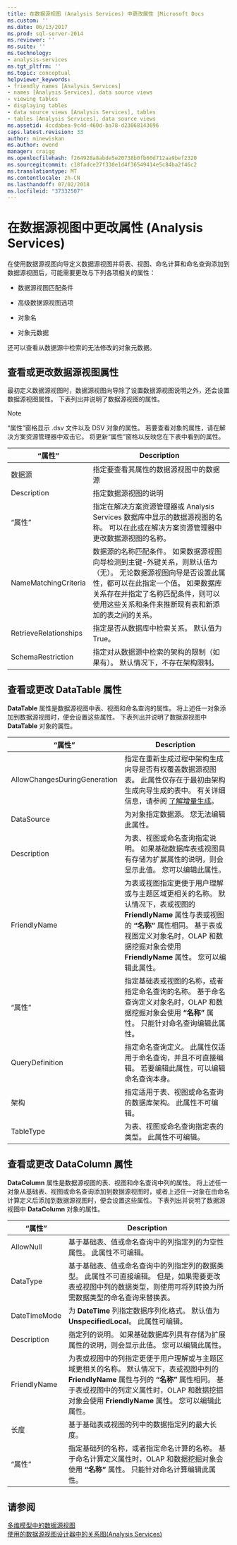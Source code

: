 ```yaml
---
title: 在数据源视图 (Analysis Services) 中更改属性 |Microsoft Docs
ms.custom: ''
ms.date: 06/13/2017
ms.prod: sql-server-2014
ms.reviewer: ''
ms.suite: ''
ms.technology:
- analysis-services
ms.tgt_pltfrm: ''
ms.topic: conceptual
helpviewer_keywords:
- friendly names [Analysis Services]
- names [Analysis Services], data source views
- viewing tables
- displaying tables
- data source views [Analysis Services], tables
- tables [Analysis Services], data source views
ms.assetid: 4ccdabea-9c4d-460d-ba78-d23068143696
caps.latest.revision: 33
author: minewiskan
ms.author: owend
manager: craigg
ms.openlocfilehash: f264928a8abde5e20738b0fb60d712aa9bef2320
ms.sourcegitcommit: c18fadce27f330e1d4f36549414e5c84ba2f46c2
ms.translationtype: MT
ms.contentlocale: zh-CN
ms.lasthandoff: 07/02/2018
ms.locfileid: "37332507"
---
```

# <a name="change-properties-in-a-data-source-view-analysis-services"></a>在数据源视图中更改属性 (Analysis Services)
  在使用数据源视图向导定义数据源视图并将表、视图、命名计算和命名查询添加到数据源视图后，可能需要更改与下列各项相关的属性：  
  
-   数据源视图匹配条件  
  
-   高级数据源视图选项  
  
-   对象名  
  
-   对象元数据  
  
 还可以查看从数据源中检索的无法修改的对象元数据。  
  
## <a name="viewing-or-changing-data-source-view-properties"></a>查看或更改数据源视图属性  
 最初定义数据源视图时，数据源视图向导除了设置数据源视图说明之外，还会设置数据源视图属性。 下表列出并说明了数据源视图的属性。  
  
> [!NOTE]  
>  “属性”窗格显示 .dsv 文件以及 DSV 对象的属性。 若要查看对象的属性，请在解决方案资源管理器中双击它。 将更新“属性”窗格以反映您在下表中看到的属性。  
  
|“属性”|Description|  
|--------------|-----------------|  
|数据源|指定要查看其属性的数据源视图中的数据源|  
|Description|指定数据源视图的说明|  
|“属性”|指定在解决方案资源管理器或 Analysis Services 数据库中显示的数据源视图的名称。 可以在此或在解决方案资源管理器中更改数据源视图的名称。|  
|NameMatchingCriteria|数据源的名称匹配条件。 如果数据源视图向导检测到主键-外键关系，则默认值为（无）。 无论数据源视图向导是否设置此属性，都可以在此指定一个值。 如果数据库关系存在并指定了名称匹配条件，则可以使用这些关系和条件来推断现有表和新添加的表之间的关系。|  
|RetrieveRelationships|指定是否从数据库中检索关系。 默认值为 True。|  
|SchemaRestriction|指定对从数据源中检索的架构的限制（如果有）。 默认情况下，不存在架构限制。|  
  
## <a name="viewing-or-changing-datatable-properties"></a>查看或更改 DataTable 属性  
 **DataTable** 属性是数据源视图中表、视图和命名查询的属性。 将上述任一对象添加到数据源视图时，便会设置这些属性。 下表列出并说明了数据源视图中 **DataTable** 对象的属性。  
  
|“属性”|Description|  
|--------------|-----------------|  
|AllowChangesDuringGeneration|指定在重新生成过程中架构生成向导是否有权覆盖数据源视图表。 此属性仅存在于最初由架构生成向导生成的表中。 有关详细信息，请参阅 [了解增量生成](understanding-incremental-generation.md)。|  
|DataSource|为对象指定数据源。 您无法编辑此属性。|  
|Description|为表、视图或命名查询指定说明。 如果基础数据库表或视图具有存储为扩展属性的说明，则会显示此值。 您可以编辑此属性。|  
|FriendlyName|为表或视图指定更便于用户理解或与主题区域更相关的名称。 默认情况下，表或视图的 **FriendlyName** 属性与表或视图的 **“名称”** 属性相同。 基于表或视图定义对象名时，OLAP 和数据挖掘对象会使用 **FriendlyName** 属性。 您可以编辑此属性。|  
|“属性”|指定基础表或视图的名称，或者指定命名查询的名称。 基于命名查询定义对象名时，OLAP 和数据挖掘对象会使用 **“名称”** 属性。 只能针对命名查询编辑此属性。|  
|QueryDefinition|指定命名查询定义。 此属性仅适用于命名查询，并且不可直接编辑。 若要编辑此属性，可以编辑命名查询本身。|  
|架构|指定适用于表、视图或命名查询的数据库架构。 此属性不可编辑。|  
|TableType|为表、视图或命名查询指定表的类型。 此属性不可编辑。|  
  
## <a name="viewing-or-changing-datacolumn-properties"></a>查看或更改 DataColumn 属性  
 **DataColumn** 属性是数据源视图的表、视图和命名查询中列的属性。 将上述任一对象从基础表、视图或命名查询添加到数据源视图时，或者上述任一对象在由命名计算定义后添加到数据源视图时，便会设置这些属性。 下表列出并说明了数据源视图中 **DataColumn** 对象的属性。  
  
|“属性”|Description|  
|--------------|-----------------|  
|AllowNull|基于基础表、值或命名查询中的列指定列的为空性属性。 此属性不可编辑。|  
|DataType|基于基础表、值或命名查询中的列指定列的数据类型。 此属性不可直接编辑。 但是，如果需要更改表或视图中列的数据类型，则使用可将列转换为所需数据类型的命名查询来替换表。|  
|DateTimeMode|为 **DateTime** 列指定数据序列化格式。 默认值为 **UnspecifiedLocal**。 此属性可编辑。|  
|Description|指定列的说明。 如果基础数据库列具有存储为扩展属性的说明，则会显示此值。 您可以编辑此属性。|  
|FriendlyName|为表或视图中的列指定更便于用户理解或与主题区域更相关的名称。 默认情况下，表或视图中列的 **FriendlyName** 属性与列的 **“名称”** 属性相同。 基于表或视图中的列定义属性时，OLAP 和数据挖掘对象会使用 **FriendlyName** 属性。 您可以编辑此属性。|  
|长度|基于基础表或视图的列中的数据指定列的最大长度。|  
|“属性”|指定基础列的名称，或者指定命名计算的名称。 基于命名计算定义属性时，OLAP 和数据挖掘对象会使用 **“名称”** 属性。 只能针对命名计算编辑此属性。|  
  
## <a name="see-also"></a>请参阅  
 [多维模型中的数据源视图](data-source-views-in-multidimensional-models.md)   
 [使用的数据源视图设计器中的关系图&#40;Analysis Services&#41;](work-with-diagrams-in-data-source-view-designer-analysis-services.md)  
  
  
